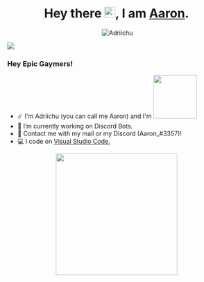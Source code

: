 <!-- TITLE -->
<h1 align="center">Hey there <img src="https://media.giphy.com/media/hvRJCLFzcasrR4ia7z/giphy.gif" width="25px">, I am <a href="https://www.youtube.com/watch?v=dQw4w9WgXcQ" target="_blank">Aaron</a>.</h1>

<!-- BUTTONS -->
<p align="center">
    <img alt="" src=https://img.shields.io/github/stars/Adriichu?style=for-the-badge&?affiliations=OWNER%2CCOLLABORATOR />
    <img src="https://komarev.com/ghpvc/?username=Adriichu&label=Profile%20views&style=for-the-badge" alt="Adriichu" />
</p>

<!-- BANNER -->
<img src="https://cdn.discordapp.com/attachments/561523819676696586/955896938597847040/Banner-modified.png">

<!-- -----ABOUT ME----- -->
### Hey Epic Gaymers!

<!-- COOL FACTS -->
<ul>
  <li> ☄️ I'm Adriichu (you can call me Aaron) and I'm <img src="https://awesome.re/badge.svg" width="100"/></li>
  <li> 📝 I’m currently working on Discord Bots.</li>
  <li> 💌 Contact me with my mail or my Discord (Aaron_#3357)!</li>
  <li> 💻 I code on <a href="https://code.visualstudio.com" target="_blank">Visual Studio Code.</a></li>
</ul>

<div align="center"> 
    <img src="https://lanyard-profile-readme.vercel.app/api/287218738242125826" height="280">
</div>

<br>
<br>
<br>

